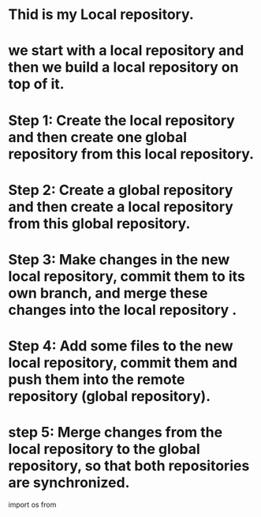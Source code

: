 # Thid is my Local repository.

# we start with a local repository and  then we build a local repository on top of it.
# Step 1: Create the local repository   and then create one global repository from this local repository.
# Step  2: Create a global repository   and then    create a local repository from this global repository.
# Step 3: Make changes in the new local repository, commit them to its own branch, and merge these changes into the local repository .
# Step 4: Add some files to the new local repository, commit them and push them into the remote repository (global repository).
# step 5: Merge changes from the local repository to the global repository, so that both repositories are synchronized.

import os   from    
